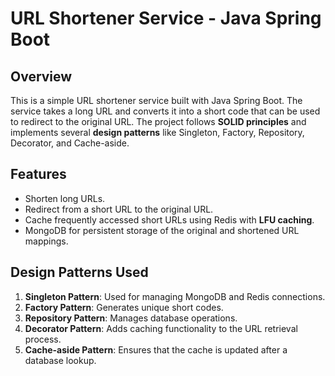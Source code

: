 # URL Shortener Service - Java Spring Boot

## Overview
This is a simple URL shortener service built with Java Spring Boot. The service takes a long URL and converts it into a short code that can be used to redirect to the original URL. The project follows **SOLID principles** and implements several **design patterns** like Singleton, Factory, Repository, Decorator, and Cache-aside.

## Features
- Shorten long URLs.
- Redirect from a short URL to the original URL.
- Cache frequently accessed short URLs using Redis with **LFU caching**.
- MongoDB for persistent storage of the original and shortened URL mappings.

## Design Patterns Used
1. **Singleton Pattern**: Used for managing MongoDB and Redis connections.
2. **Factory Pattern**: Generates unique short codes.
3. **Repository Pattern**: Manages database operations.
4. **Decorator Pattern**: Adds caching functionality to the URL retrieval process.
5. **Cache-aside Pattern**: Ensures that the cache is updated after a database lookup.

